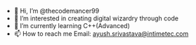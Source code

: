 - 👋 Hi, I’m @thecodemancer99
- 👀 I’m interested in creating digital wizardry through code
- 🌱 I’m currently learning C++(Advanced)
- 📫 How to reach me Email: ayush.srivastava@intimetec.com

<!---
thecodemancer99/thecodemancer99 is a ✨ special ✨ repository because its `README.md` (this file) appears on your GitHub profile.
You can click the Preview link to take a look at your changes.
--->
